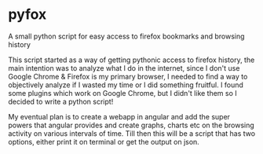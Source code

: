 # pyfox
A small python script for easy access to firefox bookmarks and browsing history

This script started as a way of getting pythonic access to firefox history, the main intention was to analyze what I do in the internet, since I don't use Google Chrome & Firefox is my primary browser, I needed to find a way to objectively analyze if I wasted my time or I did something fruitful. I found some plugins which work on Google Chrome, but I didn't like them so I decided to write a python script!

My eventual plan is to create a webapp in angular and add the super powers that angular provides and create graphs, charts etc on the browsing activity on various intervals of time. Till then this will be a script that has two options, either print it on terminal or get the output on json.
